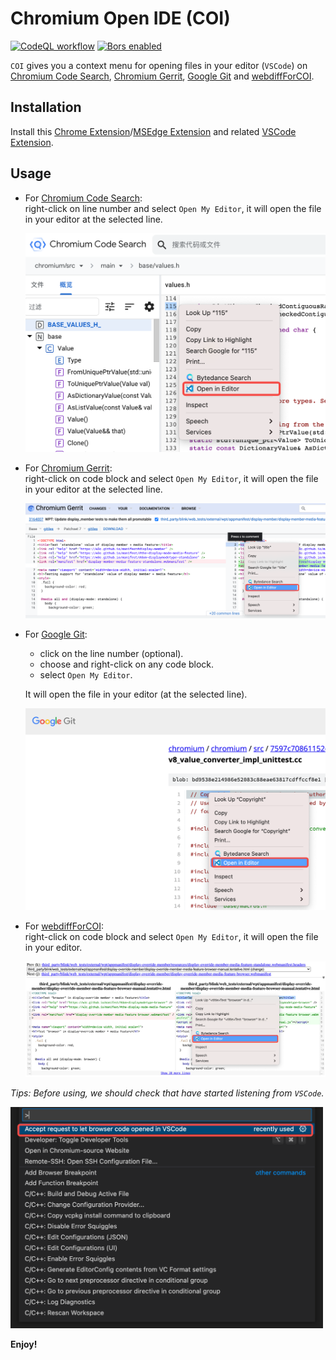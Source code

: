 # Chromium Open IDE (COI)

[![CodeQL workflow](https://github.com/song-fangzhen/chromium-open-ide/actions/workflows/codeql-analysis.yml/badge.svg)](https://github.com/song-fangzhen/chromium-open-ide/actions/workflows/codeql-analysis.yml)
[![Bors enabled](https://bors.tech/images/badge_small.svg)](https://app.bors.tech/repositories/37745)

`COI` gives you a context menu for opening files in your editor (`VSCode`) on
[Chromium Code Search](https://source.chromium.org),
[Chromium Gerrit](https://chromium-review.googlesource.com),
[Google Git](https://chromium.googlesource.com) and
[webdiffForCOI](https://pypi.org/project/webdiffForCOI).

## Installation

Install this 
[Chrome Extension](https://chrome.google.com/webstore/detail/chromium-open-ide/oodolphplfmnljcohclgdikkoljjambi)/[MSEdge Extension](https://microsoftedge.microsoft.com/addons/detail/chromium-open-ide/ggfoollpnfolfaejalpiihpobcpbegkl) and related 
[VSCode Extension](https://marketplace.visualstudio.com/items?itemName=FangzhenSong.chromium-source-opener).

## Usage

- For [Chromium Code Search](https://source.chromium.org): \
right-click on line number and select `Open My Editor`,
it will open the file in your editor at the selected line.

    <img src="images/COI01.png" onerror="this.onerror=null; this.remove();" alt="COI01.png" width="500"/>

- For [Chromium Gerrit](https://chromium-review.googlesource.com): \
right-click on code block and select `Open My Editor`, 
it will open the file in your editor at the selected line.

    <img src="images/COI02.png" onerror="this.onerror=null; this.remove();" alt="COI02.png" width="500"/>

- For [Google Git](https://chromium.googlesource.com):

    - click on the line number (optional).
    - choose and right-click on any code block.
    - select `Open My Editor`.

    It will open the file in your editor (at the selected line).

    <img src="images/COI03.png" onerror="this.onerror=null; this.remove();" alt="COI03.png" width="500"/>

- For [webdiffForCOI](https://pypi.org/project/webdiffForCOI): \
right-click on code block and select `Open My Editor`,
it will open the file in your editor.

    <img src="images/COI04.png" onerror="this.onerror=null; this.remove();" alt="COI04.png" width="500"/>
    
*Tips: Before using, we should check that have started listening from `VSCode`.*

<img src="images/COI-Tips.png" onerror="this.onerror=null; this.remove();" alt="COI-Tips.png" width="500"/>

**Enjoy!**
